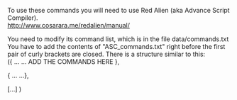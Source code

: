 To use these commands you will need to use Red Alien (aka Advance Script Compiler).  
http://www.cosarara.me/redalien/manual/  
  
You need to modify its command list, which is in the file data/commands.txt  
You have to add the contents of "ASC_commands.txt" right before the first pair of curly brackets are closed.
There is a structure similar to this:  
({
	...
	...
	ADD THE COMMANDS HERE
	},

{
	...
	...},

[...]
)
	


